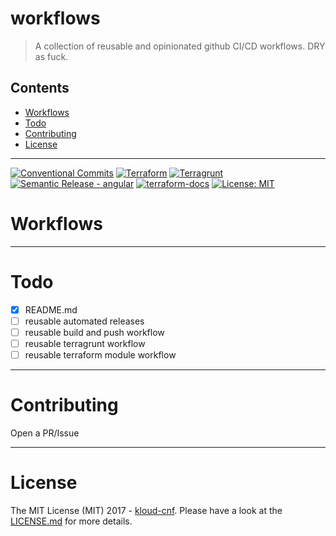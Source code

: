 # workflows

> A collection of reusable and opinionated github CI/CD workflows. DRY as fuck.

<!-- START doctoc generated TOC please keep comment here to allow auto update -->
<!-- DON'T EDIT THIS SECTION, INSTEAD RE-RUN doctoc TO UPDATE -->
## Contents

- [Workflows](#workflows)
- [Todo](#todo)
- [Contributing](#contributing)
- [License](#license)

<!-- END doctoc generated TOC please keep comment here to allow auto update -->

---

[![Conventional Commits](https://img.shields.io/badge/Conventional%20Commits-1.0.0-%23FE5196?logo=conventionalcommits&logoColor=white)](https://conventionalcommits.org) 
[![Terraform](https://img.shields.io/static/v1?label=&message=Terraform&color=%237B42BC&logo=terraform)](https://www.terraform.io/use-cases/infrastructure-as-code)
[![Terragrunt](https://avatars.githubusercontent.com/u/17118990?s=20)](https://github.com/gruntwork-io/terragrunt) [![Semantic Release - angular](https://img.shields.io/static/v1?label=Semantic+Release&message=angular&color=e10079&logo=semantic-release)](https://github.com/semantic-release/semantic-release) [![terraform-docs](https://img.shields.io/static/v1?label=&message=terraform-docs&color=e10079&logo=Docs.rs)](https://github.com/terraform-docs/terraform-docs) [![License: MIT](https://img.shields.io/badge/License-MIT-yellow.svg)](https://opensource.org/licenses/MIT)

# Workflows

<!-- - [automated releases](./.github/workflows/automated-semver.yaml) via [semantic-release](https://github.com/semantic-release/semantic-release)
- [build and push](./.github/workflows/build-and-push.yaml) an image to a registry -->

---

# Todo
- [x] README.md
- [ ] reusable automated releases
- [ ] reusable build and push workflow
- [ ] reusable terragrunt workflow
- [ ] reusable terraform module workflow

---

# Contributing

Open a PR/Issue

---
# License

The MIT License (MIT) 2017 - [kloud-cnf](https://github.com/kloud-cnf). Please have a look at the [LICENSE.md](LICENSE.md) for more details.
